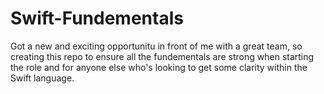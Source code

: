 # Swift-Fundementals

Got a new and exciting opportunitu in front of me with a great team, so creating this repo to ensure all the fundementals are strong when starting the role and for anyone else who's looking to get some clarity within the Swift language.

